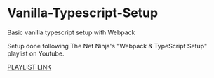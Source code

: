 # Vanilla-Typescript-Setup
Basic vanilla typescript setup with Webpack

Setup done following The Net Ninja's "Webpack & TypeScript Setup" playlist on Youtube.

[PLAYLIST LINK](https://www.youtube.com/playlist?list=PL4cUxeGkcC9hOkGbwzgYFmaxB0WiduYJC)
